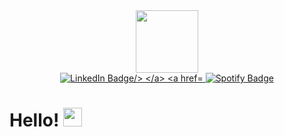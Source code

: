 
<div id="header" align="center">
  <img src="https://media.giphy.com/media/QDjpIL6oNCVZ4qzGs7/giphy.gif" width="100"/>
</div>

<div id= "badges" align="center">
  <a href="https://www.linkedin.com/in/michael01890/">
    <img src = "https://img.shields.io/badge/LinkedIn-blue?logo=linkedin&logoColor=white&style=for-the-badge" alt="LinkedIn Badge/>
  </a>
  
  <a href="https://open.spotify.com/artist/30XIlso2NPwitC5zUkrz6l?si=msGAO6GrTOaAVyIha9uRQg">
    <img src="https://img.shields.io/badge/Spotify-darkgreen?style=for-the-badge&logo=spotify&logoColor=white" alt="Spotify Badge"/>
  </a>
</div>



<h1>
  Hello!
  <img src="https://media.giphy.com/media/hvRJCLFzcasrR4ia7z/giphy.gif" width="30px"/>
</h1>

